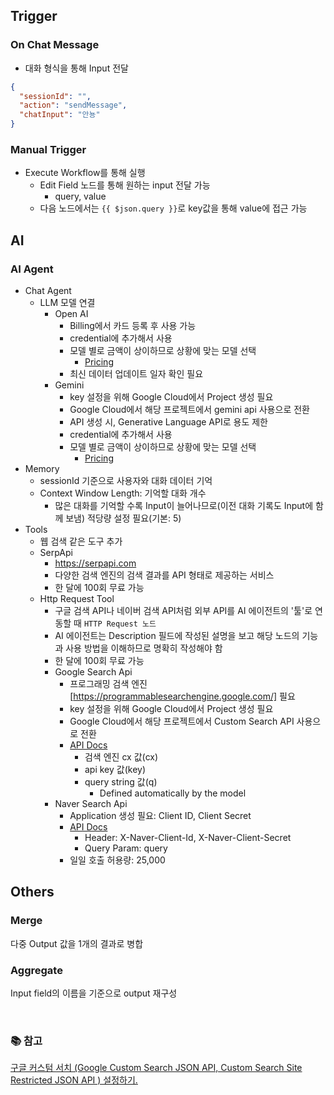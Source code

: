 ## Trigger
### On Chat Message
* 대화 형식을 통해 Input 전달
```json
{
  "sessionId": "",
  "action": "sendMessage",
  "chatInput": "안뇽"
}
```
### Manual Trigger
* Execute Workflow를 통해 실행
  * Edit Field 노드를 통해 원하는 input 전달 가능
    * query, value
  * 다음 노드에서는 `{{ $json.query }}`로 key값을 통해 value에 접근 가능

## AI
### AI Agent
* Chat Agent
  * LLM 모델 연결
    * Open AI
      * Billing에서 카드 등록 후 사용 가능
      * credential에 추가해서 사용
      * 모델 별로 금액이 상이하므로 상황에 맞는 모델 선택
        * [Pricing](https://openai.com/api/pricing)
      * 최신 데이터 업데이트 일자 확인 필요
    * Gemini
      * key 설정을 위해 Google Cloud에서 Project 생성 필요
      * Google Cloud에서 해당 프로젝트에서 gemini api 사용으로 전환
      * API 생성 시, Generative Language API로 용도 제한
      * credential에 추가해서 사용
      * 모델 별로 금액이 상이하므로 상황에 맞는 모델 선택
        * [Pricing](https://ai.google.dev/gemini-api/docs/pricing?hl=ko&_gl=1*nej4sm*_up*MQ..*_ga*MTA0NTE5NjcxNy4xNzUxNjg4MDE1*_ga_P1DBVKWT6V*czE3NTE2ODgwMTUkbzEkZzAkdDE3NTE2ODgwMTUkajYwJGwwJGgxOTUyMjU0NzA1)
* Memory
  * sessionId 기준으로 사용자와 대화 데이터 기억
  * Context Window Length: 기억할 대화 개수
    * 많은 대화를 기억할 수록 Input이 늘어나므로(이전 대화 기록도 Input에 함께 보냄) 적당량 설정 필요(기본: 5)
* Tools
  * 웹 검색 같은 도구 추가
  * SerpApi
    * https://serpapi.com
    * 다양한 검색 엔진의 검색 결과를 API 형태로 제공하는 서비스
    * 한 달에 100회 무료 가능
  * Http Request Tool
    * 구글 검색 API나 네이버 검색 API처럼 외부 API를 AI 에이전트의 '툴'로 연동할 때 `HTTP Request 노드` 
    * AI 에이전트는 Description 필드에 작성된 설명을 보고 해당 노드의 기능과 사용 방법을 이해하므로 명확히 작성해야 함
    * 한 달에 100회 무료 가능
    * Google Search Api
      * 프로그래밍 검색 엔진[https://programmablesearchengine.google.com/] 필요
      * key 설정을 위해 Google Cloud에서 Project 생성 필요
      * Google Cloud에서 해당 프로젝트에서 Custom Search API 사용으로 전환
      * [API Docs](https://developers.google.com/custom-search/v1/using_rest?hl=ko)
        * 검색 엔진 cx 값(cx)
        * api key 값(key)
        * query string 값(q)
          * Defined automatically by the model
    * Naver Search Api
      * Application 생성 필요: Client ID, Client Secret
      * [API Docs](https://developers.naver.com/docs/serviceapi/search/web/web.md#%EC%9B%B9%EB%AC%B8%EC%84%9C)
        * Header: X-Naver-Client-Id, X-Naver-Client-Secret
        * Query Param: query
      * 일일 호출 허용량: 25,000


## Others
### Merge
다중 Output 값을 1개의 결과로 병합

### Aggregate
Input field의 이름을 기준으로 output 재구성


<br/>

### 📚 참고
[구글 커스텀 서치 (Google Custom Search JSON API, Custom Search Site Restricted JSON API ) 설정하기.](https://mitw.tistory.com/54)